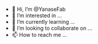 - 👋 Hi, I’m @YanaseFab
- 👀 I’m interested in ...
- 🌱 I’m currently learning ...
- 💞️ I’m looking to collaborate on ...
- 📫 How to reach me ...

<!---
YanaseFab/YanaseFab is a ✨ special ✨ repository because its `README.md` (this file) appears on your GitHub profile.
You can click the Preview link to take a look at your changes.
--->
